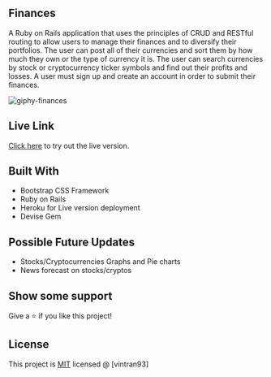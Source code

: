 ## Finances

A Ruby on Rails application that uses the principles of CRUD and RESTful routing to allow users to manage their finances and to diversify their portfolios. The user can post all of their currencies and sort them by how much they own or the type of currency it is. The user can search currencies by stock or cryptocurrency ticker symbols and find out their profits and losses. A user must sign up and create an account in order to submit their finances.

![giphy-finances](https://user-images.githubusercontent.com/78582898/187327063-74abada3-3216-4e8e-9946-d0b8335a9c22.gif)


## Live Link

[Click here](https://finance-portfolios.herokuapp.com/) to try out the live version.

## Built With

*  Bootstrap CSS Framework
*  Ruby on Rails
*  Heroku for Live version deployment
*  Devise Gem

## Possible Future Updates
* Stocks/Cryptocurrencies Graphs and Pie charts
* News forecast on stocks/cryptos

## Show some support

Give a ⭐️ if you like this project!

## License

This project is [MIT](https://opensource.org/licenses/MIT) licensed @ [vintran93]
